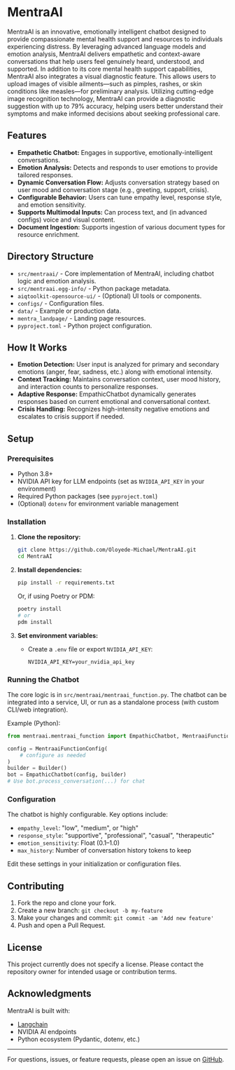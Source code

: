 # MentraAI

MentraAI is an innovative, emotionally intelligent chatbot designed to provide compassionate mental health support and resources to individuals experiencing distress. By leveraging advanced language models and emotion analysis, MentraAI delivers empathetic and context-aware conversations that help users feel genuinely heard, understood, and supported.
In addition to its core mental health support capabilities, MentraAI also integrates a visual diagnostic feature. This allows users to upload images of visible ailments—such as pimples, rashes, or skin conditions like measles—for preliminary analysis. Utilizing cutting-edge image recognition technology, MentraAI can provide a diagnostic suggestion with up to 79% accuracy, helping users better understand their symptoms and make informed decisions about seeking professional care.


## Features

- **Empathetic Chatbot:** Engages in supportive, emotionally-intelligent conversations.
- **Emotion Analysis:** Detects and responds to user emotions to provide tailored responses.
- **Dynamic Conversation Flow:** Adjusts conversation strategy based on user mood and conversation stage (e.g., greeting, support, crisis).
- **Configurable Behavior:** Users can tune empathy level, response style, and emotion sensitivity.
- **Supports Multimodal Inputs:** Can process text, and (in advanced configs) voice and visual content.
- **Document Ingestion:** Supports ingestion of various document types for resource enrichment.

## Directory Structure

- `src/mentraai/` - Core implementation of MentraAI, including chatbot logic and emotion analysis.
- `src/mentraai.egg-info/` - Python package metadata.
- `aiqtoolkit-opensource-ui/` - (Optional) UI tools or components.
- `configs/` - Configuration files.
- `data/` - Example or production data.
- `mentra_landpage/` - Landing page resources.
- `pyproject.toml` - Python project configuration.

## How It Works

- **Emotion Detection:** User input is analyzed for primary and secondary emotions (anger, fear, sadness, etc.) along with emotional intensity.
- **Context Tracking:** Maintains conversation context, user mood history, and interaction counts to personalize responses.
- **Adaptive Response:** EmpathicChatbot dynamically generates responses based on current emotional and conversational context.
- **Crisis Handling:** Recognizes high-intensity negative emotions and escalates to crisis support if needed.

## Setup

### Prerequisites

- Python 3.8+
- NVIDIA API key for LLM endpoints (set as `NVIDIA_API_KEY` in your environment)
- Required Python packages (see `pyproject.toml`)
- (Optional) `dotenv` for environment variable management

### Installation

1. **Clone the repository:**
   ```bash
   git clone https://github.com/Oloyede-Michael/MentraAI.git
   cd MentraAI
   ```

2. **Install dependencies:**
   ```bash
   pip install -r requirements.txt
   ```
   Or, if using Poetry or PDM:
   ```bash
   poetry install
   # or
   pdm install
   ```

3. **Set environment variables:**
   - Create a `.env` file or export `NVIDIA_API_KEY`:
     ```
     NVIDIA_API_KEY=your_nvidia_api_key
     ```

### Running the Chatbot

The core logic is in `src/mentraai/mentraai_function.py`. The chatbot can be integrated into a service, UI, or run as a standalone process (with custom CLI/web integration).

Example (Python):
```python
from mentraai.mentraai_function import EmpathicChatbot, MentraaiFunctionConfig, Builder

config = MentraaiFunctionConfig(
    # configure as needed
)
builder = Builder()
bot = EmpathicChatbot(config, builder)
# Use bot.process_conversation(...) for chat
```

### Configuration

The chatbot is highly configurable. Key options include:

- `empathy_level`: "low", "medium", or "high"
- `response_style`: "supportive", "professional", "casual", "therapeutic"
- `emotion_sensitivity`: Float (0.1–1.0)
- `max_history`: Number of conversation history tokens to keep

Edit these settings in your initialization or configuration files.

## Contributing

1. Fork the repo and clone your fork.
2. Create a new branch: `git checkout -b my-feature`
3. Make your changes and commit: `git commit -am 'Add new feature'`
4. Push and open a Pull Request.

## License

This project currently does not specify a license. Please contact the repository owner for intended usage or contribution terms.

## Acknowledgments

MentraAI is built with:
- [Langchain](https://github.com/langchain-ai/langchain)
- NVIDIA AI endpoints
- Python ecosystem (Pydantic, dotenv, etc.)

---

For questions, issues, or feature requests, please open an issue on [GitHub](https://github.com/Oloyede-Michael/MentraAI).

